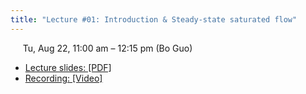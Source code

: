 ```yaml
---
title: "Lecture #01: Introduction & Steady-state saturated flow"
---
```


&nbsp;&nbsp;&nbsp;&nbsp;&nbsp;Tu, Aug 22, 11:00 am – 12:15 pm (Bo Guo)

- [Lecture slides: [PDF]](../assets/lecture_slides/Lecture_1_(8-22-2023).pdf)
- [Recording: [Video]](https://arizona.zoom.us/rec/share/-Trm-z6WnJHMBfHuHO4G6mp6Ky6j6qgWIGL8SOeTkT9Cxizi7yZtWHXWENqmbPU7.X_kDqIyDgUNZ0Q21?startTime=1692727260000)
